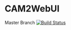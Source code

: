 # CAM2WebUI

Master Branch [![Build Status](https://travis-ci.org/PurdueCAM2Project/CAM2WebUI.svg?branch=master)](https://travis-ci.org/PurdueCAM2Project/CAM2WebUI)


